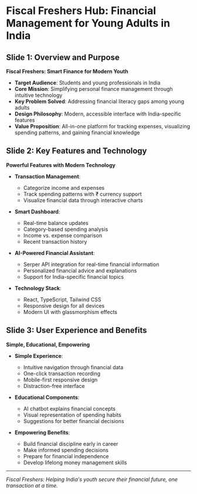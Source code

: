 
# Fiscal Freshers Hub: Financial Management for Young Adults in India

## Slide 1: Overview and Purpose

**Fiscal Freshers: Smart Finance for Modern Youth**

- **Target Audience**: Students and young professionals in India
- **Core Mission**: Simplifying personal finance management through intuitive technology
- **Key Problem Solved**: Addressing financial literacy gaps among young adults
- **Design Philosophy**: Modern, accessible interface with India-specific features
- **Value Proposition**: All-in-one platform for tracking expenses, visualizing spending patterns, and gaining financial knowledge

## Slide 2: Key Features and Technology

**Powerful Features with Modern Technology**

- **Transaction Management**: 
  - Categorize income and expenses
  - Track spending patterns with ₹ currency support
  - Visualize financial data through interactive charts

- **Smart Dashboard**: 
  - Real-time balance updates
  - Category-based spending analysis
  - Income vs. expense comparison
  - Recent transaction history

- **AI-Powered Financial Assistant**:
  - Serper API integration for real-time financial information
  - Personalized financial advice and explanations
  - Support for India-specific financial topics

- **Technology Stack**:
  - React, TypeScript, Tailwind CSS
  - Responsive design for all devices
  - Modern UI with glassmorphism effects

## Slide 3: User Experience and Benefits

**Simple, Educational, Empowering**

- **Simple Experience**:
  - Intuitive navigation through financial data
  - One-click transaction recording
  - Mobile-first responsive design
  - Distraction-free interface

- **Educational Components**:
  - AI chatbot explains financial concepts
  - Visual representation of spending habits
  - Suggestions for better financial decisions

- **Empowering Benefits**:
  - Build financial discipline early in career
  - Make informed spending decisions
  - Prepare for financial independence
  - Develop lifelong money management skills

---

*Fiscal Freshers: Helping India's youth secure their financial future, one transaction at a time.*
